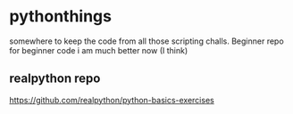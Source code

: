 # pythonthings
somewhere to keep the code from all those scripting challs. 
Beginner repo for beginner code i am much better now (I think)
## realpython repo
<https://github.com/realpython/python-basics-exercises>
